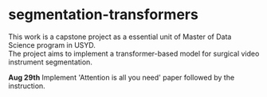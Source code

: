# segmentation-transformers

This work is a capstone project as a essential unit of Master of Data Science program in USYD.  
The project aims to implement a transformer-based model for surgical video instrument segmentation.

**Aug 29th**
Implement 'Attention is all you need' paper followed by the instruction.
